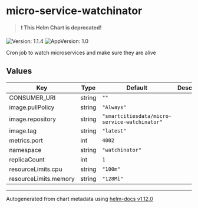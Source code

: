 # micro-service-watchinator

> **:exclamation: This Helm Chart is deprecated!**

![Version: 1.1.4](https://img.shields.io/badge/Version-1.1.4-informational?style=flat-square) ![AppVersion: 1.0](https://img.shields.io/badge/AppVersion-1.0-informational?style=flat-square)

Cron job to watch microservices and make sure they are alive

## Values

| Key | Type | Default | Description |
|-----|------|---------|-------------|
| CONSUMER_URI | string | `""` |  |
| image.pullPolicy | string | `"Always"` |  |
| image.repository | string | `"smartcitiesdata/micro-service-watchinator"` |  |
| image.tag | string | `"latest"` |  |
| metrics.port | int | `4002` |  |
| namespace | string | `"watchinator"` |  |
| replicaCount | int | `1` |  |
| resourceLimits.cpu | string | `"100m"` |  |
| resourceLimits.memory | string | `"128Mi"` |  |

----------------------------------------------
Autogenerated from chart metadata using [helm-docs v1.12.0](https://github.com/norwoodj/helm-docs/releases/v1.12.0)
